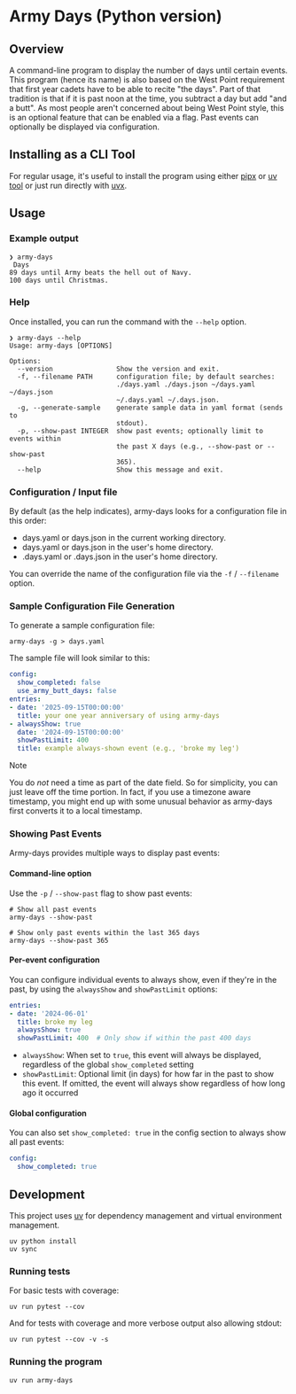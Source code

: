 # Army Days (Python version)

## Overview

A command-line program to display the number of days until certain events. This program (hence its name) is also based on the West Point requirement that first year cadets have to be able to recite "the days". Part of that tradition is that if it is past noon at the time, you subtract a day but add "and a butt". As most people aren't concerned about being West Point style, this is an optional feature that can be enabled via a flag. Past events can optionally be displayed via configuration.

## Installing as a CLI Tool

For regular usage, it's useful to install the program using either [pipx](https://github.com/pypa/pipx) or [uv tool](https://docs.astral.sh/uv/guides/tools/#installing-tools) or just run directly with [uvx](https://docs.astral.sh/uv/guides/tools/).

## Usage

### Example output

```text
❯ army-days
 Days
89 days until Army beats the hell out of Navy.
100 days until Christmas.
```

### Help

Once installed, you can run the command with the `--help` option.

```shell
❯ army-days --help
Usage: army-days [OPTIONS]

Options:
  --version                Show the version and exit.
  -f, --filename PATH      configuration file; by default searches:
                           ./days.yaml ./days.json ~/days.yaml ~/days.json
                           ~/.days.yaml ~/.days.json.
  -g, --generate-sample    generate sample data in yaml format (sends to
                           stdout).
  -p, --show-past INTEGER  show past events; optionally limit to events within
                           the past X days (e.g., --show-past or --show-past
                           365).
  --help                   Show this message and exit.
```

### Configuration / Input file

By default (as the help indicates), army-days looks for a configuration file in this order:

* days.yaml or days.json in the current working directory.
* days.yaml or days.json in the user's home directory.
* .days.yaml or .days.json in the user's home directory.

You can override the name of the configuration file via the `-f` / `--filename` option.

### Sample Configuration File Generation

To generate a sample configuration file:

```shell
army-days -g > days.yaml
```

The sample file will look similar to this:

```yaml
config:
  show_completed: false
  use_army_butt_days: false
entries:
- date: '2025-09-15T00:00:00'
  title: your one year anniversary of using army-days
- alwaysShow: true
  date: '2024-09-15T00:00:00'
  showPastLimit: 400
  title: example always-shown event (e.g., 'broke my leg')
```

> [!NOTE]
> You do *not* need a time as part of the date field. So for simplicity, you can just leave off the time portion. In fact, if you use a timezone aware timestamp, you might end up with some unusual behavior as army-days first converts it to a local timestamp.

### Showing Past Events

Army-days provides multiple ways to display past events:

#### Command-line option

Use the `-p` / `--show-past` flag to show past events:

```shell
# Show all past events
army-days --show-past

# Show only past events within the last 365 days
army-days --show-past 365
```

#### Per-event configuration

You can configure individual events to always show, even if they're in the past, by using the `alwaysShow` and `showPastLimit` options:

```yaml
entries:
- date: '2024-06-01'
  title: broke my leg
  alwaysShow: true
  showPastLimit: 400  # Only show if within the past 400 days
```

- `alwaysShow`: When set to `true`, this event will always be displayed, regardless of the global `show_completed` setting
- `showPastLimit`: Optional limit (in days) for how far in the past to show this event. If omitted, the event will always show regardless of how long ago it occurred

#### Global configuration

You can also set `show_completed: true` in the config section to always show all past events:

```yaml
config:
  show_completed: true
```

## Development

This project uses [uv](https://github.com/astral-sh/uv) for dependency management and virtual environment management.

```shell
uv python install
uv sync
```

### Running tests

For basic tests with coverage:

```shell
uv run pytest --cov
```

And for tests with coverage and more verbose output also allowing stdout:

```shell
uv run pytest --cov -v -s
```

### Running the program

```shell
uv run army-days
```
